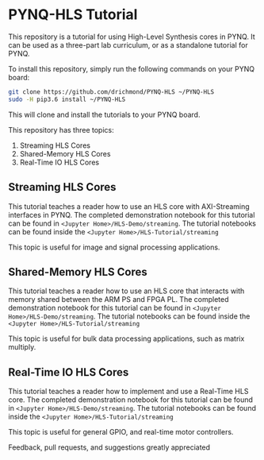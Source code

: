 # PYNQ-HLS Tutorial

This repository is a tutorial for using High-Level Synthesis cores in
PYNQ. It can be used as a three-part lab curriculum, or as a
standalone tutorial for PYNQ.

To install this repository, simply run the following commands on your PYNQ board: 

``` bash
git clone https://github.com/drichmond/PYNQ-HLS ~/PYNQ-HLS
sudo -H pip3.6 install ~/PYNQ-HLS
```

This will clone and install the tutorials to your PYNQ board. 


This repository has three topics: 

1. Streaming HLS Cores
2. Shared-Memory HLS Cores
3. Real-Time IO HLS Cores


## Streaming HLS Cores
This tutorial teaches a reader how to use an HLS core with
AXI-Streaming interfaces in PYNQ. The completed demonstration
notebook for this tutorial can be found in `<Jupyter
Home>/HLS-Demo/streaming`. The tutorial notebooks can be found
inside the `<Jupyter Home>/HLS-Tutorial/streaming`
	
This topic is useful for image and signal processing applications.
	
## Shared-Memory HLS Cores
This tutorial teaches a reader how to use an HLS core that interacts
with memory shared between the ARM PS and FPGA PL. The completed
demonstration notebook for this tutorial can be found in `<Jupyter
Home>/HLS-Demo/streaming`. The tutorial notebooks can be found
inside the `<Jupyter Home>/HLS-Tutorial/streaming`

This topic is useful for bulk data processing applications, such as
matrix multiply.

## Real-Time IO HLS Cores
This tutorial teaches a reader how to implement and use a Real-Time
HLS core. The completed demonstration notebook for this tutorial can
be found in `<Jupyter Home>/HLS-Demo/streaming`. The tutorial
notebooks can be found inside the `<Jupyter
Home>/HLS-Tutorial/streaming`

This topic is useful for general GPIO, and real-time motor
controllers.


Feedback, pull requests, and suggestions greatly appreciated
